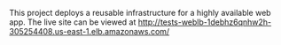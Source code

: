 This project deploys a reusable infrastructure for a highly available web app.
The live site can be viewed at
http://tests-weblb-1debhz6qnhw2h-305254408.us-east-1.elb.amazonaws.com/

